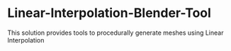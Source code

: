 Linear-Interpolation-Blender-Tool
=================================

This solution provides tools to procedurally generate meshes using Linear Interpolation

